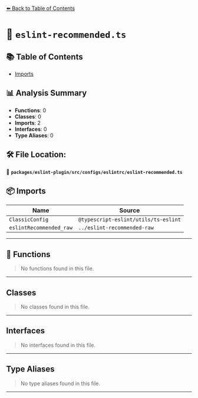 [⬅️ Back to Table of Contents](../../../../../index.md)

# 📄 `eslint-recommended.ts`

## 📚 Table of Contents

- [Imports](#imports)

## 📊 Analysis Summary

- **Functions**: 0
- **Classes**: 0
- **Imports**: 2
- **Interfaces**: 0
- **Type Aliases**: 0

## 🛠️ File Location:
📂 **`packages/eslint-plugin/src/configs/eslintrc/eslint-recommended.ts`**

## 📦 Imports

| Name | Source |
|------|--------|
| `ClassicConfig` | `@typescript-eslint/utils/ts-eslint` |
| `eslintRecommended_raw` | `../eslint-recommended-raw` |


---

## 🔧 Functions

> No functions found in this file.


---

## Classes

> No classes found in this file.


---

## Interfaces

> No interfaces found in this file.


---

## Type Aliases

> No type aliases found in this file.


---